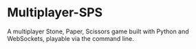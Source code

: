 # Multiplayer-SPS
A multiplayer Stone, Paper, Scissors game built with Python and WebSockets, playable via the command line.
